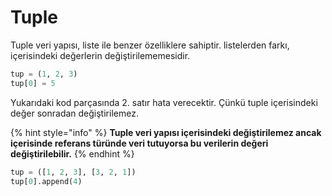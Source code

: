 # Tuple

Tuple veri yapısı, liste ile benzer özelliklere sahiptir. listelerden farkı, içerisindeki değerlerin değiştirilememesidir.

```python
tup = (1, 2, 3)
tup[0] = 5
```

Yukarıdaki kod parçasında 2. satır hata verecektir. Çünkü tuple içerisindeki değer sonradan değiştirilemez.

{% hint style="info" %}
**Tuple veri yapısı içerisindeki değiştirilemez ancak içerisinde referans türünde veri tutuyorsa bu verilerin değeri değiştirilebilir.**
{% endhint %}

```python
tup = ([1, 2, 3], [3, 2, 1])
tup[0].append(4)
```
